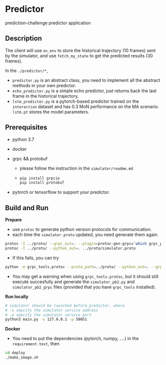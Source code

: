 # Predictor #

prediction-challenge predictor application

## Description

The client will use `on_env` to store the historical trajectory (10 frames) sent by the simulator, and use `fetch_my_state` to get the predicted results (30 frames).

In the `./predictor/*`,

- `predictor.py` is an abstract class, you need to implement all the abstract methods in your own predictor.
- `echo_predictor.py` is a simple echo predictor, just returns back the last frame in the historical trajectory.
- `lstm_predictor.py` is a pytorch-based predictor trained on the `interaction` dataset and has 0.3 MoN performance on the MA scenario. `lstm.pt` stores the model parameters.

## Prerequisites ##

 - python 3.7

 - docker

 - grpc && protobuf

    - please follow the instruction in the `simulator/readme.md`

    - ```bash
      pip install grpcio
      pip install protobuf
      ```

 - pytorch or tensorflow to support your predictor.

## Build and Run ##
**Prepare**

- use `protoc` to generate python version protocols for communication.
- each time the `simulator.proto` updated, you need generate them again.

```bash
protoc -I ../proto/ --grpc_out=. --plugin=protoc-gen-grpc=`which grpc_python_plugin` ../proto/simulator.proto
protoc -I ../proto/ --python_out=. ../proto/simulator.proto
```

- If this fails, you can try

```bash
python -m grpc_tools.protoc --proto_path=../proto/ --python_out=. --grpc_python_out=. ../proto/simulator.proto
```
- You may get a warning when using `grpc_tools.protoc`, but it should still execute succesfully and generate the `simulator_pb2.py` and `simulator_pb2_grpc` files (provided that you have `grpc_tools` installed).

**Run locally**

```bash
# simulator should be launched before predictor, where
# -s sepcify the simulator service address
# -p specify the simulator service port
python3 main.py -s 127.0.0.1 -p 50051
```

**Docker**

- You need to put the dependencies (pytorch, numpy, ....) in the `requirement.text`, then

```bash
cd deploy
./make_image.sh
```

